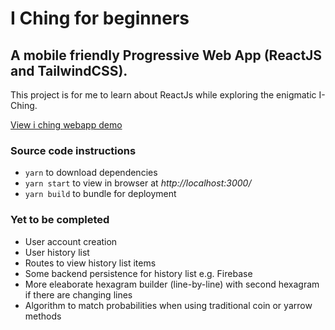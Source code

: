 # I Ching for beginners

## A mobile friendly Progressive Web App (ReactJS and TailwindCSS).

This project is for me to learn about ReactJs while exploring the enigmatic I-Ching.

[View i ching webapp demo](https://www.i-ching.app/)

### Source code instructions

- `yarn` to download dependencies
- `yarn start` to view in browser at *http://localhost:3000/*
- `yarn build` to bundle for deployment

### Yet to be completed

- User account creation
- User history list
- Routes to view history list items
- Some backend persistence for history list e.g. Firebase
- More eleaborate hexagram builder (line-by-line) with second hexagram if there are changing lines
- Algorithm to match probabilities when using traditional coin or yarrow methods
